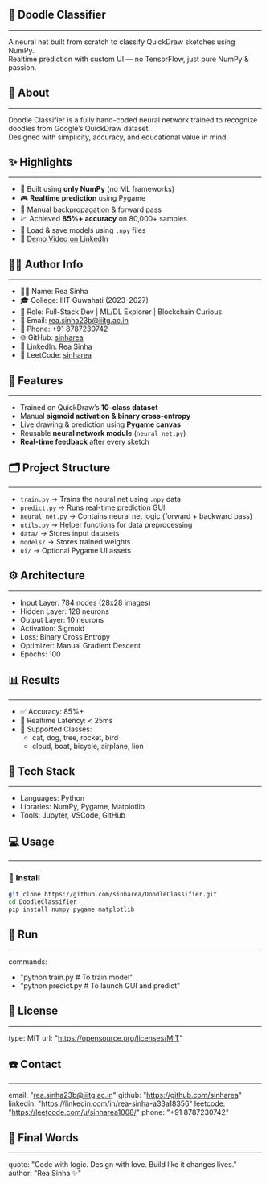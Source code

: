 ## 🎨 Doodle Classifier
---
A neural net built from scratch to classify QuickDraw sketches using NumPy.  
Realtime prediction with custom UI — no TensorFlow, just pure NumPy & passion.

## 🧠 About
---
Doodle Classifier is a fully hand-coded neural network trained to recognize doodles from Google’s QuickDraw dataset.  
Designed with simplicity, accuracy, and educational value in mind.

## ✨ Highlights
---
- 🚀 Built using **only NumPy** (no ML frameworks)
- 🎮 **Realtime prediction** using Pygame
- 🧠 Manual backpropagation & forward pass
- 📈 Achieved **85%+ accuracy** on 80,000+ samples
- 💾 Load & save models using `.npy` files
- 🎥 [Demo Video on LinkedIn](https://www.linkedin.com/feed/update/urn:li:activity:7354247671492091904/)

## 👩‍💻 Author Info
---
- 👩‍💻 Name: Rea Sinha  
- 🎓 College: IIIT Guwahati (2023–2027)  
- 💼 Role: Full-Stack Dev | ML/DL Explorer | Blockchain Curious  
- 📧 Email: rea.sinha23b@iiitg.ac.in  
- 📱 Phone: +91 8787230742  
- 🌐 GitHub: [sinharea](https://github.com/sinharea)  
- 🔗 LinkedIn: [Rea Sinha](https://linkedin.com/in/rea-sinha-a33a18356)  
- 🧩 LeetCode: [sinharea](https://leetcode.com/u/sinharea1008/)

## 🧩 Features
---
- Trained on QuickDraw’s **10-class dataset**
- Manual **sigmoid activation & binary cross-entropy**
- Live drawing & prediction using **Pygame canvas**
- Reusable **neural network module** (`neural_net.py`)
- **Real-time feedback** after every sketch

## 🗂️ Project Structure
---
- `train.py` → Trains the neural net using `.npy` data
- `predict.py` → Runs real-time prediction GUI
- `neural_net.py` → Contains neural net logic (forward + backward pass)
- `utils.py` → Helper functions for data preprocessing
- `data/` → Stores input datasets
- `models/` → Stores trained weights
- `ui/` → Optional Pygame UI assets

## ⚙️ Architecture
---
- Input Layer: 784 nodes (28x28 images)
- Hidden Layer: 128 neurons
- Output Layer: 10 neurons
- Activation: Sigmoid
- Loss: Binary Cross Entropy
- Optimizer: Manual Gradient Descent
- Epochs: 100

## 📊 Results
---
- ✅ Accuracy: 85%+
- 🚀 Realtime Latency: < 25ms
- 🧠 Supported Classes:
  - cat, dog, tree, rocket, bird
  - cloud, boat, bicycle, airplane, lion

## 🧰 Tech Stack
---
- Languages: Python
- Libraries: NumPy, Pygame, Matplotlib
- Tools: Jupyter, VSCode, GitHub

## 💻 Usage
---
### 🧱 Install
```bash
git clone https://github.com/sinharea/DoodleClassifier.git
cd DoodleClassifier
pip install numpy pygame matplotlib
```
## 🏁 Run
---
commands:
  - "python train.py      # To train model"
  - "python predict.py    # To launch GUI and predict"

## 📜 License
---
type: MIT
url: "https://opensource.org/licenses/MIT"

## ☎️ Contact
---
email: "rea.sinha23b@iiitg.ac.in"
github: "https://github.com/sinharea"
linkedin: "https://linkedin.com/in/rea-sinha-a33a18356"
leetcode: "https://leetcode.com/u/sinharea1008/"
phone: "+91 8787230742"

## 💬 Final Words
---
quote: "Code with logic. Design with love. Build like it changes lives."
author: "Rea Sinha ✨"
